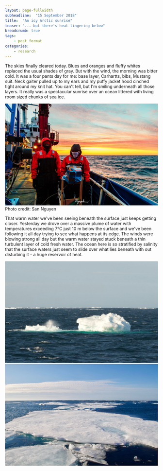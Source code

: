 ```yaml
---
layout: page-fullwidth
subheadline:  "15 September 2018"
title:  "An icy Arctic sunrise"
teaser: "... but there's heat lingering below"
breadcrumb: true
tags:
    - post format
categories:
    - research
---
```


The skies finally cleared today. Blues and oranges and fluffy whites replaced the usual shades of gray. But with the wind, the morning was bitter cold. It was a four pants day for me: base layer, Carhartts, bibs, Mustang suit. Neck gaiter pulled up to my ears and my puffy jacket hood cinched tight around my knit hat. You can't tell, but I'm smiling underneath all those layers. It really was a spectacular sunrise over an ocean littered with living room sized chunks of sea ice.

<img src="/assets/img/2018_09_15_NSP_20180915-0113-IMG_0505.jpg" width="700">
Photo credit: San Nguyen

That warm water we've been seeing beneath the surface just keeps getting closer. Yesterday we drove over a massive plume of water with temperatures exceeding 7°C just 10 m below the surface and we've been following it all day trying to see what happens at its edge. The winds were blowing strong all day but the warm water stayed stuck beneath a thin turbulent layer of cold fresh water. The ocean here is so stratified by salinity that the surface waters just seem to slide over what lies beneath with out disturbing it - a huge reservoir of heat.

<img src="/assets/img/2018_09_15_DSC_0112.jpg" width="700">

<img src="/assets/img/2018_09_15_DSC_0132.jpg" width="700">
